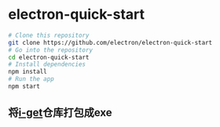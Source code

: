 # electron-quick-start


```bash
# Clone this repository
git clone https://github.com/electron/electron-quick-start
# Go into the repository
cd electron-quick-start
# Install dependencies
npm install
# Run the app
npm start
```

## 将[i-get](https://github.com/ss7424Refar/i-get)仓库打包成exe
